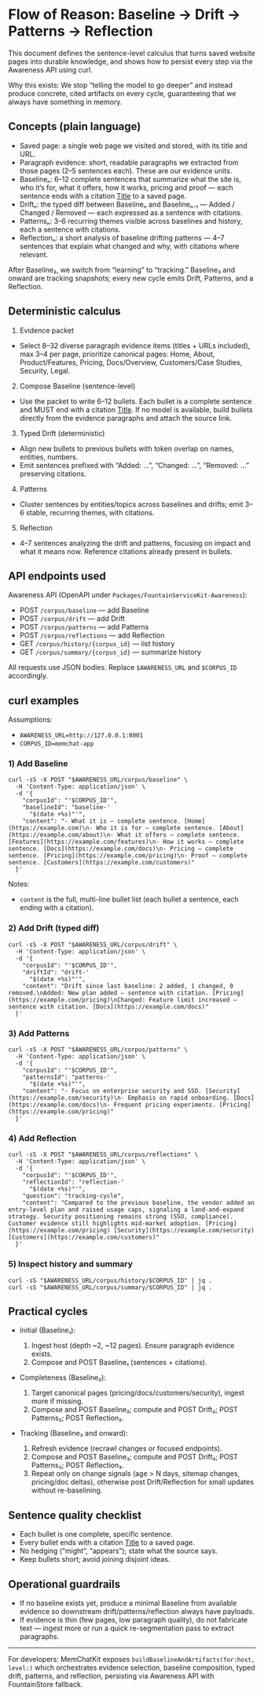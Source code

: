 # Flow of Reason: Baseline → Drift → Patterns → Reflection

This document defines the sentence-level calculus that turns saved website pages into durable knowledge, and shows how to persist every step via the Awareness API using curl.

Why this exists: We stop “telling the model to go deeper” and instead produce concrete, cited artifacts on every cycle, guaranteeing that we always have something in memory.

## Concepts (plain language)

- Saved page: a single web page we visited and stored, with its title and URL.
- Paragraph evidence: short, readable paragraphs we extracted from those pages (2–5 sentences each). These are our evidence units.
- Baselineₙ: 6–12 complete sentences that summarize what the site is, who it’s for, what it offers, how it works, pricing and proof — each sentence ends with a citation [Title](URL) to a saved page.
- Driftₙ: the typed diff between Baselineₙ and Baselineₙ₋₁ — Added / Changed / Removed — each expressed as a sentence with citations.
- Patternsₙ: 3–6 recurring themes visible across baselines and history, each a sentence with citations.
- Reflectionₙ: a short analysis of baseline drifting patterns — 4–7 sentences that explain what changed and why, with citations where relevant.

After Baseline₂, we switch from “learning” to “tracking.” Baseline₃ and onward are tracking snapshots; every new cycle emits Drift, Patterns, and a Reflection.

## Deterministic calculus

1) Evidence packet
- Select 8–32 diverse paragraph evidence items (titles + URLs included), max 3–4 per page, prioritize canonical pages: Home, About, Product/Features, Pricing, Docs/Overview, Customers/Case Studies, Security, Legal.

2) Compose Baseline (sentence-level)
- Use the packet to write 6–12 bullets. Each bullet is a complete sentence and MUST end with a citation [Title](URL). If no model is available, build bullets directly from the evidence paragraphs and attach the source link.

3) Typed Drift (deterministic)
- Align new bullets to previous bullets with token overlap on names, entities, numbers.
- Emit sentences prefixed with “Added: …”, “Changed: …”, “Removed: …” preserving citations.

4) Patterns
- Cluster sentences by entities/topics across baselines and drifts; emit 3–6 stable, recurring themes, with citations.

5) Reflection
- 4–7 sentences analyzing the drift and patterns, focusing on impact and what it means now. Reference citations already present in bullets.

## API endpoints used

Awareness API (OpenAPI under `Packages/FountainServiceKit-Awareness`):
- POST `/corpus/baseline` — add Baseline
- POST `/corpus/drift` — add Drift
- POST `/corpus/patterns` — add Patterns
- POST `/corpus/reflections` — add Reflection
- GET `/corpus/history/{corpus_id}` — list history
- GET `/corpus/summary/{corpus_id}` — summarize history

All requests use JSON bodies. Replace `$AWARENESS_URL` and `$CORPUS_ID` accordingly.

## curl examples

Assumptions:
- `AWARENESS_URL=http://127.0.0.1:8001`
- `CORPUS_ID=memchat-app`

### 1) Add Baseline

```
curl -sS -X POST "$AWARENESS_URL/corpus/baseline" \
  -H 'Content-Type: application/json' \
  -d '{
    "corpusId": "'$CORPUS_ID'",
    "baselineId": "baseline-'
      "$(date +%s)"'",
    "content": "- What it is — complete sentence. [Home](https://example.com)\n- Who it is for — complete sentence. [About](https://example.com/about)\n- What it offers — complete sentence. [Features](https://example.com/features)\n- How it works — complete sentence. [Docs](https://example.com/docs)\n- Pricing — complete sentence. [Pricing](https://example.com/pricing)\n- Proof — complete sentence. [Customers](https://example.com/customers)"
  }'
```

Notes:
- `content` is the full, multi-line bullet list (each bullet a sentence, each ending with a citation).

### 2) Add Drift (typed diff)

```
curl -sS -X POST "$AWARENESS_URL/corpus/drift" \
  -H 'Content-Type: application/json' \
  -d '{
    "corpusId": "'$CORPUS_ID'",
    "driftId": "drift-'
      "$(date +%s)"'",
    "content": "Drift since last baseline: 2 added, 1 changed, 0 removed.\nAdded: New plan added — sentence with citation. [Pricing](https://example.com/pricing)\nChanged: Feature limit increased — sentence with citation. [Docs](https://example.com/docs)"
  }'
```

### 3) Add Patterns

```
curl -sS -X POST "$AWARENESS_URL/corpus/patterns" \
  -H 'Content-Type: application/json' \
  -d '{
    "corpusId": "'$CORPUS_ID'",
    "patternsId": "patterns-'
      "$(date +%s)"'",
    "content": "- Focus on enterprise security and SSO. [Security](https://example.com/security)\n- Emphasis on rapid onboarding. [Docs](https://example.com/docs)\n- Frequent pricing experiments. [Pricing](https://example.com/pricing)"
  }'
```

### 4) Add Reflection

```
curl -sS -X POST "$AWARENESS_URL/corpus/reflections" \
  -H 'Content-Type: application/json' \
  -d '{
    "corpusId": "'$CORPUS_ID'",
    "reflectionId": "reflection-'
      "$(date +%s)"'",
    "question": "tracking-cycle",
    "content": "Compared to the previous baseline, the vendor added an entry-level plan and raised usage caps, signaling a land-and-expand strategy. Security positioning remains strong (SSO, compliance). Customer evidence still highlights mid-market adoption. [Pricing](https://example.com/pricing) [Security](https://example.com/security) [Customers](https://example.com/customers)"
  }'
```

### 5) Inspect history and summary

```
curl -sS "$AWARENESS_URL/corpus/history/$CORPUS_ID" | jq .
curl -sS "$AWARENESS_URL/corpus/summary/$CORPUS_ID" | jq .
```

## Practical cycles

- Initial (Baseline₁):
  1) Ingest host (depth ~2, ~12 pages). Ensure paragraph evidence exists.
  2) Compose and POST Baseline₁ (sentences + citations).

- Completeness (Baseline₂):
  1) Target canonical pages (pricing/docs/customers/security), ingest more if missing.
  2) Compose and POST Baseline₂; compute and POST Drift₂; POST Patterns₂; POST Reflection₂.

- Tracking (Baseline₃ and onward):
  1) Refresh evidence (recrawl changes or focused endpoints).
  2) Compose and POST Baseline₃; compute and POST Drift₃; POST Patterns₃; POST Reflection₃.
  3) Repeat only on change signals (age > N days, sitemap changes, pricing/doc deltas), otherwise post Drift/Reflection for small updates without re-baselining.

## Sentence quality checklist

- Each bullet is one complete, specific sentence.
- Every bullet ends with a citation [Title](URL) to a saved page.
- No hedging (“might”, “appears”); state what the source says.
- Keep bullets short; avoid joining disjoint ideas.

## Operational guardrails

- If no baseline exists yet, produce a minimal Baseline from available evidence so downstream drift/patterns/reflection always have payloads.
- If evidence is thin (few pages, low paragraph quality), do not fabricate text — ingest more or run a quick re-segmentation pass to extract paragraphs.

---

For developers: MemChatKit exposes `buildBaselineAndArtifacts(for:host, level:)` which orchestrates evidence selection, baseline composition, typed drift, patterns, and reflection, persisting via Awareness API with FountainStore fallback.

